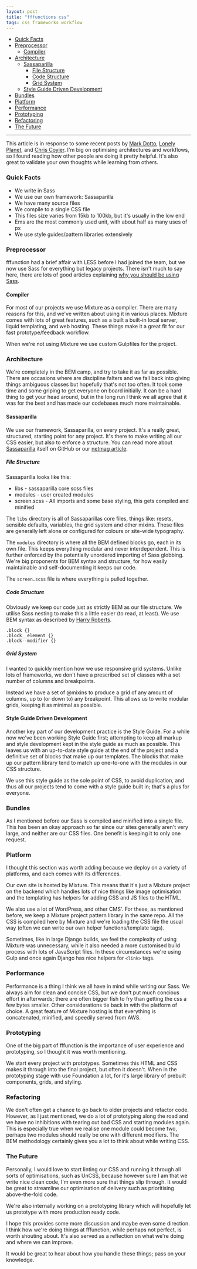 ```yaml
---
layout: post
title: "fffunctions css"
tags: css frameworks workflow
---
```


 - [Quick Facts](#quick-facts)
 - [Preprocessor](#preprocessor)
   - [Compiler](#compiler)
 - [Architecture](#architecture)
   - [Sassaparilla](#sassaparilla)
     - [File Structure](#file-structure)
     - [Code Structure](#code-structure)
     - [Grid System](#grid-system)
   - [Style Guide Driven Development](#style-guide-driven-development)
 - [Bundles](#bundles)
 - [Platform](#platform)
 - [Performance](#performance)
 - [Prototyping](#prototyping)
 - [Refactoring](#refactoring)
 - [The Future](#the-future)

___

This article is in response to some recent posts by [Mark Dotto](http://markdotto.com/2014/07/23/githubs-css/), [Lonely Planet](http://ianfeather.co.uk/css-at-lonely-planet/), and [Chris Coyier](http://codepen.io/chriscoyier/blog/codepens-css). I'm big on optimising architectures and workflows, so I found reading how other people are doing it pretty helpful. It's also great to validate your own thoughts while learning from others.

### Quick Facts

 - We write in Sass
 - We use our own framework: Sassaparilla
 - We have many source files
 - We compile to a single CSS file
 - This files size varies from 15kb to 100kb, but it's usually in the low end
 - Ems are the most commonly used unit, with about half as many uses of px
 - We use style guides/pattern libraries extensively

### Preprocessor

fffunction had a brief affair with LESS before I had joined the team, but we now use Sass for everything but legacy projects. There isn't much to say here, there are lots of good articles explaining [why you should be using Sass](http://alistapart.com/article/why-sass).

#### Compiler

For most of our projects we use Mixture as a compiler. There are many reasons for this, and we've written about using it in various places. Mixture comes with lots of great features, such as a built a built-in local server, liquid templating, and web hosting. These things make it a great fit for our fast prototype/feedback workflow.

When we're not using Mixture we use custom Gulpfiles for the project.

### Architecture

We're completely in the BEM camp, and try to take it as far as possible. There are occasions where are discipline falters and we fall back into giving things ambiguous classes but hopefully that's not too often. It took some time and some griping to get everyone on board initially. It can be a hard thing to get your head around, but in the long run I think we all agree that it was for the best and has made our codebases much more maintainable.

#### Sassaparilla

We use our framework, Sassaparilla, on every project. It's a really great, structured, starting point for any project. It's there to make writing all our CSS easier, but also to enforce a structure. You can read more about [Sassaparilla](http://sass.fffunction.co) itself on GitHub or our [netmag article](http://www.creativebloq.com/web-design/start-web-projects-faster-sassaparilla-11135367).

##### File Structure

Sassaparilla looks like this:

 - libs - sassaparilla core scss files
 - modules - user created modules
 - screen.scss - All imports and some base styling, this gets compiled and minified

The `libs` directory is all of Sassaparillas core files, things like: resets, sensible defaults, variables, the grid system and other mixins. These files are generally left alone or configured for colours or site-wide typography.

The `modules` directory is where all the BEM defined blocks go, each in its own file. This keeps everything modular and never interdependent. This is further enforced by the potentially unordered importing of Sass globbing. We're big proponents for BEM syntax and structure, for how easily maintainable and self-documenting it keeps our code.

The `screen.scss` file is where everything is pulled together.

##### Code Structure

Obviously we keep our code just as strictly BEM as our file structure. We utilise Sass nesting to make this a little easier (to read, at least). We use BEM syntax as described by [Harry Roberts](http://csswizardry.com/2013/01/mindbemding-getting-your-head-round-bem-syntax/).

```
.block {}
.block__element {}
.block--modifier {}
```

##### Grid System

I wanted to quickly mention how we use responsive grid systems. Unlike lots of frameworks, we don't have a prescribed set of classes with a set number of columns and breakpoints.

Instead we have a set of @mixins to produce a grid of any amount of columns, up to (or down to) any breakpoint. This allows us to write modular grids, keeping it as minimal as possible.

#### Style Guide Driven Development

Another key part of our development practice is the Style Guide. For a while now we've been working Style Guide first; attempting to keep all markup and style development kept in the style guide as much as possible. This leaves us with an up-to-date style guide at the end of the project and a definitive set of blocks that make up our templates. The blocks that make up our pattern library tend to match up one-to-one with the modules in our CSS structure.

We use this style guide as the sole point of CSS, to avoid duplication, and thus all our projects tend to come with a style guide built in; that's a plus for everyone.

### Bundles

As I mentioned before our Sass is compiled and minified into a single file. This has been an okay approach so far since our sites generally aren't very large, and neither are our CSS files. One benefit is keeping it to only one request.

### Platform

I thought this section was worth adding because we deploy on a variety of platforms, and each comes with its differences.

Our own site is hosted by Mixture. This means that it's just a Mixture project on the backend which handles lots of nice things like image optimisation and the templating has helpers for adding CSS and JS files to the HTML.

We also use a lot of WordPress, and other CMS'. For these, as mentioned before, we keep a Mixture project pattern library in the same repo. All the CSS is compiled here by Mixture and we're loading the CSS file the usual way (often we can write our own helper functions/template tags).

Sometimes, like in large Django builds, we feel the complexity of using Mixture was unnecessary, while it also needed a more customised build process with lots of JavaScript files. In these circumstances we're using Gulp and once again Django has nice helpers for `<link>` tags.

### Performance

Performance is a thing I think we all have in mind while writing our Sass. We always aim for clean and concise CSS, but we don't put much concious effort in afterwards; there are often bigger fish to fry than getting the css a few bytes smaller. Other considerations tie back in with the platform of choice. A great feature of Mixture hosting is that everything is concatenated, minified, and speedily served from AWS.

### Prototyping

One of the big part of fffunction is the importance of user experience and prototyping, so I thought it was worth mentioning.

We start every project with prototypes. Sometimes this HTML and CSS makes it through into the final project, but often it doesn't. When in the prototyping stage with use Foundation a lot, for it's large library of prebuilt components, grids, and styling.

### Refactoring

We don't often get a chance to go back to older projects and refactor code. However, as I just mentioned, we do a lot of prototyping along the road and we have no inhibitions with tearing out bad CSS and starting modules again. This is especially true when we realise one module could become two, perhaps two modules should really be one with different modifiers. The BEM methodology certainly gives you a lot to think about while writing CSS.

### The Future

Personally, I would love to start linting our CSS and running it through all sorts of optimisations, such as UnCSS, because however sure I am that we write nice clean code, I'm even more sure that things slip through. It would be great to streamline our optimisation of delivery such as prioritising above-the-fold code.

We're also internally working on a prototyping library which will hopefully let us prototype with more production ready code.

I hope this provides some more discussion and maybe even some direction. I think how we're doing things at fffunction, while perhaps not perfect, is worth shouting about. It's also served as a reflection on what we're doing and where we can improve.

It would be great to hear about how you handle these things; pass on your knowledge.
